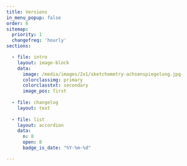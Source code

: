 ```yaml
---
title: Versions
in_menu_popup: false
order: 6
sitemap:
  priority: 1
  changefreq: 'hourly'
sections:

  - file: intro
    layout: image-block
    data:
      image: /media/images/2x1/sketchometry-achsenspiegelung.jpg
      colorclassimg: primary
      colorclasstxt: secondary
      image_pos: first
    
  - file: changelog
    layout: text
    
  - file: list
    layout: accordion
    data:
      n: 8
      open: 0
      badge_is_date: "%Y-%m-%d"

---
```


